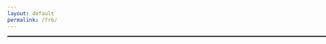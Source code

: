 ```yaml
---
layout: default
permalink: /frb/
---
```


<!DOCTYPE html>
<!--
 Copyright (C) 2011, The SAO/NASA Astrophysics Data System

 This program is free software: you can redistribute it and/or modify
 it under the terms of the GNU General Public License as published by
 the Free Software Foundation, either version 3 of the License, or
 (at your option) any later version.
 
 This program is distributed in the hope that it will be useful,
 but WITHOUT ANY WARRANTY; without even the implied warranty of
 MERCHANTABILITY or FITNESS FOR A PARTICULAR PURPOSE.  See the
 GNU General Public License for more details.
 
 You should have received a copy of the GNU General Public License
 along with this program.  If not, see <http://www.gnu.org/licenses/>.
-->
<html>
<head>
<meta charset="UTF-8">
<title>ADS query importer widget</title>

<link rel="stylesheet" href="ads_query_importer_widget.css" type="text/css" />
<script type="text/javascript" src="http://code.jquery.com/jquery-1.6.4.min.js"></script>
<script type="text/javascript">
//mandatory parameters 
var ads_query_url = 'https://ui.adsabs.harvard.edu/search/q=author%3A(%22Kevin%20Bandura%22)%20full%3A%22FRB%22%20full%3A%22Fast%20Radio%20Burst%22%20full%3A%22Fast%20Radio%20Bursts%22&sort=date%20desc%2C%20bibcode%20desc&p_=0';
//List of optional parameters for the query 
var ads_query_back_base_url = 'http://adsabs.harvard.edu/';
var ads_query_title = "FRB Papers";
var ads_query_highlight_author = 'Bandura';
var ads_query_max_num_authors = 10;
var ads_query_max_records_to_print = 100;
var ads_query_omit_bibcode = false;
var ads_query_omit_link_to_ads = false;
var ads_query_link_on_field = 'title';
var ads_query_print_order = 'title|authors|journal|date|bibcode';
</script>
<script type="text/javascript" src="ads_query_importer_widget.js"></script>

</head>
<body>
<div id="ads_query_importer_widget" style="width:800px;border:1px solid black;"></div>
</body>
</html>